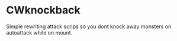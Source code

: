 # CWknockback
Simple rewriting attack scrips so you dont knock away monsters on autoattack while on mount.
